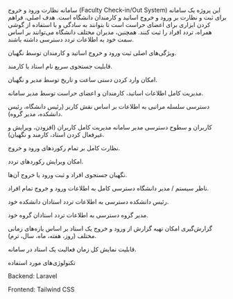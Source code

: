 سامانه نظارت ورود و خروج (Faculty Check-in/Out System)
این پروژه یک سامانه برای ثبت و نظارت بر ورود و خروج اساتید و کارمندان دانشگاه است. هدف اصلی، فراهم کردن ابزاری برای اعضای حراست است تا بتوانند به سادگی و با استفاده از گوشی همراه، تردد افراد را ثبت کنند. همچنین، مدیران مختلف دانشگاه می‌توانند بر اساس سمت خود به اطلاعات تردد دسترسی داشته باشند.

ویژگی‌های اصلی
ثبت ورود و خروج اساتید و کارمندان توسط نگهبان.

قابلیت جستجوی سریع نام استاد یا کارمند.

امکان وارد کردن دستی ساعت و تاریخ توسط مدیر و نگهبان.

مدیریت کامل اطلاعات اساتید، کارمندان و اعضای حراست توسط مدیر سامانه.

دسترسی سلسله مراتبی به اطلاعات بر اساس نقش کاربر (رئیس دانشگاه، رئیس دانشکده، مدیر گروه).

کاربران و سطوح دسترسی
مدیر سامانه
مدیریت کامل کاربران (افزودن، ویرایش و غیرفعال کردن استاد، کارمند و نگهبان).

نظارت کامل بر تمام رکوردهای ورود و خروج.

امکان ویرایش رکوردهای تردد.

نگهبان
جستجوی افراد و ثبت ورود یا خروج آن‌ها.

ناظر سیستم / مدیر دانشگاه
دسترسی کامل به اطلاعات ورود و خروج تمام افراد.

رئیس دانشکده
دسترسی به اطلاعات تردد استادان دانشکده خود.

مدیر گروه
دسترسی به اطلاعات تردد استادان گروه خود.

گزارش‌گیری
امکان تهیه گزارش از ورود و خروج یک استاد بر اساس بازه‌های زمانی مختلف (روز، هفته، ماه، سال، ترم).

قابلیت نمایش کل زمان فعالیت یک استاد در سامانه.

تکنولوژی‌های مورد استفاده

Backend: Laravel

Frontend: Tailwind CSS

